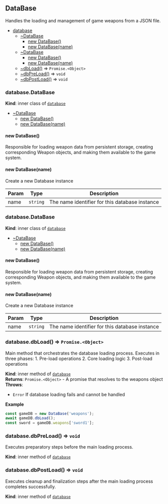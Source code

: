 <a name="module_database"></a>

## DataBase
Handles the loading and management of game weapons from a JSON file.


* [database](#module_database)
    * [~DataBase](#module_database..DataBase)
        * [new DataBase()](#new_module_database..DataBase_new)
        * [new DataBase(name)](#new_module_database..DataBase_new)
    * [~DataBase](#module_database..DataBase)
        * [new DataBase()](#new_module_database..DataBase_new)
        * [new DataBase(name)](#new_module_database..DataBase_new)
    * [~dbLoad()](#module_database..dbLoad) ⇒ <code>Promise.&lt;Object&gt;</code>
    * [~dbPreLoad()](#module_database..dbPreLoad) ⇒ <code>void</code>
    * [~dbPostLoad()](#module_database..dbPostLoad) ⇒ <code>void</code>

<a name="module_database..DataBase"></a>

### database.DataBase
**Kind**: inner class of [<code>database</code>](#module_database)  

* [~DataBase](#module_database..DataBase)
    * [new DataBase()](#new_module_database..DataBase_new)
    * [new DataBase(name)](#new_module_database..DataBase_new)

<a name="new_module_database..DataBase_new"></a>

#### new DataBase()
Responsible for loading weapon data from persistent storage,
             creating corresponding Weapon objects, and making them available
             to the game system.

<a name="new_module_database..DataBase_new"></a>

#### new DataBase(name)
Create a new Database instance


| Param | Type | Description |
| --- | --- | --- |
| name | <code>string</code> | The name identifier for this database instance |

<a name="module_database..DataBase"></a>

### database.DataBase
**Kind**: inner class of [<code>database</code>](#module_database)  

* [~DataBase](#module_database..DataBase)
    * [new DataBase()](#new_module_database..DataBase_new)
    * [new DataBase(name)](#new_module_database..DataBase_new)

<a name="new_module_database..DataBase_new"></a>

#### new DataBase()
Responsible for loading weapon data from persistent storage,
             creating corresponding Weapon objects, and making them available
             to the game system.

<a name="new_module_database..DataBase_new"></a>

#### new DataBase(name)
Create a new Database instance


| Param | Type | Description |
| --- | --- | --- |
| name | <code>string</code> | The name identifier for this database instance |

<a name="module_database..dbLoad"></a>

### database.dbLoad() ⇒ <code>Promise.&lt;Object&gt;</code>
Main method that orchestrates the database loading process.
             Executes in three phases:
             1. Pre-load operations
             2. Core loading logic
             3. Post-load operations

**Kind**: inner method of [<code>database</code>](#module_database)  
**Returns**: <code>Promise.&lt;Object&gt;</code> - A promise that resolves to the weapons object  
**Throws**:

- <code>Error</code> If database loading fails and cannot be handled

**Example**  
```js
const gameDB = new DataBase('weapons');
await gameDB.dbLoad();
const sword = gameDB.weapons['sword1'];
```
<a name="module_database..dbPreLoad"></a>

### database.dbPreLoad() ⇒ <code>void</code>
Executes preparatory steps before the main loading process.

**Kind**: inner method of [<code>database</code>](#module_database)  
<a name="module_database..dbPostLoad"></a>

### database.dbPostLoad() ⇒ <code>void</code>
Executes cleanup and finalization steps after the main
             loading process completes successfully.

**Kind**: inner method of [<code>database</code>](#module_database)  
